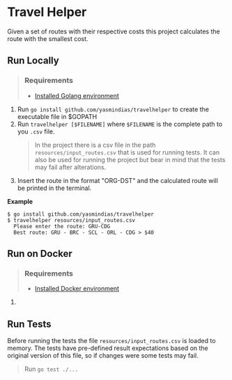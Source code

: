 # Travel Helper #
Given a set of routes with their respective costs this project calculates the route with the smallest cost.

## Run Locally
> ### Requirements
> - [Installed Golang environment](https://golang.org/doc/install)

1. Run `go install github.com/yasmindias/travelhelper` to create the executable file in $GOPATH
2. Run `travelhelper [$FILENAME]` where `$FILENAME` is the complete path to you `.csv` file.
    > In the project there is a csv file in the path `resources/input_routes.csv` that is used for running tests. It can also be used for running the project but bear in mind that the tests may fail after alterations.
3. Insert the route in the format "ORG-DST" and the calculated route will be printed in the terminal.

**Example**

```shell
$ go install github.com/yasmindias/travelhelper             
$ travelhelper resources/input_routes.csv               
  Please enter the route: GRU-CDG
  Best route: GRU - BRC - SCL - ORL - CDG > $40
```

## Run on Docker
> ### Requirements
> - [Installed Docker environment](https://docs.docker.com/get-started/)

1.

## Run Tests

Before running the tests the file `resources/input_routes.csv` is loaded to memory. The tests have pre-defined result expectations based on the original version of this file, so if changes were some tests may fail.

> Run `go test ./...`
